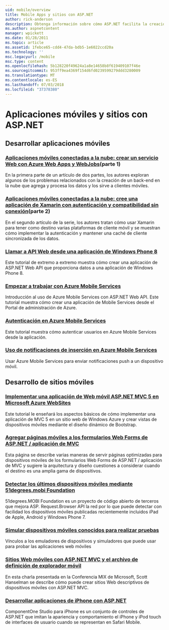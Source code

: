 ```yaml
---
uid: mobile/overview
title: Mobile Apps y sitios con ASP.NET
author: rick-anderson
description: Obtenga información sobre cómo ASP.NET facilita la creación de aplicaciones Web móviles
ms.author: aspnetcontent
manager: wpickett
ms.date: 01/28/2011
ms.topic: article
ms.assetid: 1febce65-cdd4-47da-bdb5-1e6022ccd20a
ms.technology: ''
msc.legacyurl: /mobile
msc.type: content
ms.openlocfilehash: 5b128220f49624a1a8e14658b8f619409107f46e
ms.sourcegitcommit: 953ff9ea4369f154d6fd0239599279ddd3280009
ms.translationtype: MT
ms.contentlocale: es-ES
ms.lasthandoff: 07/03/2018
ms.locfileid: "37378380"
---
```

<a name="mobile-apps--sites-with-aspnet"></a>Aplicaciones móviles y sitios con ASP.NET
====================
## <a name="develop-mobile-apps"></a>Desarrollar aplicaciones móviles


### <a name="cloud-connected-mobile-apps---create-a-web-service-with-azure-web-apps-and-webjobshttpsmsdnmicrosoftcommagazinemt185572part-1"></a>[Aplicaciones móviles conectadas a la nube: crear un servicio Web con Azure Web Apps y WebJobs](https://msdn.microsoft.com/magazine/mt185572)(parte 1)

En la primera parte de un artículo de dos partes, los autores exploran algunos de los problemas relacionados con la creación de un back-end en la nube que agrega y procesa los datos y los sirve a clientes móviles.


### <a name="cloud-connected-mobile-apps---build-a-xamarin-app-with-authentication-and-offline-supporthttpsmsdnmicrosoftcommagazinemt422581aspxpart-2"></a>[Aplicaciones móviles conectadas a la nube: cree una aplicación de Xamarin con autenticación y compatibilidad sin conexión](https://msdn.microsoft.com/magazine/mt422581.aspx)(parte 2)

En el segundo artículo de la serie, los autores tratan cómo usar Xamarin para tener como destino varias plataformas de cliente móvil y se muestran cómo implementar la autenticación y mantener una caché de cliente sincronizada de los datos.


### <a name="calling-web-api-from-a-windows-phone-8-applicationweb-apioverviewmobile-clientscalling-web-api-from-a-windows-phone-8-applicationmd"></a>[Llamar a API Web desde una aplicación de Windows Phone 8](../web-api/overview/mobile-clients/calling-web-api-from-a-windows-phone-8-application.md)

Este tutorial de extremo a extremo muestra cómo crear una aplicación de ASP.NET Web API que proporciona datos a una aplicación de Windows Phone 8.


### <a name="get-started-with-azure-mobile-serviceshttpsazuremicrosoftcomdocumentationarticlesmobile-services-dotnet-backend-windows-store-dotnet-get-startedwtmcidzumoaspnet"></a>[Empezar a trabajar con Azure Mobile Services](https://azure.microsoft.com/documentation/articles/mobile-services-dotnet-backend-windows-store-dotnet-get-started?WT.mc_id=zumo_aspnet)

Introducción al uso de Azure Mobile Services con ASP.NET Web API. Este tutorial muestra cómo crear una aplicación de Mobile Services desde el Portal de administración de Azure.


### <a name="authentication-in-azure-mobile-serviceshttpsazuremicrosoftcomdocumentationarticlesmobile-services-dotnet-backend-windows-store-dotnet-get-started-userswtmcidzumoaspnet"></a>[Autenticación en Azure Mobile Services](https://azure.microsoft.com/documentation/articles/mobile-services-dotnet-backend-windows-store-dotnet-get-started-users/?WT.mc_id=zumo_aspnet)

Este tutorial muestra cómo autenticar usuarios en Azure Mobile Services desde la aplicación.


### <a name="using-push-notifications-in-azure-mobile-serviceshttpsazuremicrosoftcomdocumentationarticlesmobile-services-dotnet-backend-windows-store-dotnet-get-started-pushwtmcidzumoaspnet"></a>[Uso de notificaciones de inserción en Azure Mobile Services](https://azure.microsoft.com/documentation/articles/mobile-services-dotnet-backend-windows-store-dotnet-get-started-push/?WT.mc_id=zumo_aspnet)

Usar Azure Mobile Services para enviar notificaciones push a un dispositivo móvil.


## <a name="develop-mobile-sites"></a>Desarrollo de sitios móviles


### <a name="deploy-an-mobile-friendly-aspnet-mvc-5-web-application-on-windows-azure-web-siteshttpsdocsmicrosoftcomazureapp-service-webweb-sites-dotnet-deploy-aspnet-mvc-mobile-app"></a>[Implementar una aplicación de Web móvil ASP.NET MVC 5 en Microsoft Azure WebSites](https://docs.microsoft.com/azure/app-service-web/web-sites-dotnet-deploy-aspnet-mvc-mobile-app)

Este tutorial le enseñará los aspectos básicos de cómo implementar una aplicación de MVC 5 en un sitio web de Windows Azure y crear vistas de dispositivos móviles mediante el diseño dinámico de Bootstrap.


### <a name="add-mobile-pages-to-your-aspnet-web-forms--mvc-applicationwhitepapersadd-mobile-pages-to-your-aspnet-web-forms-mvc-applicationmd"></a>[Agregar páginas móviles a los formularios Web Forms de ASP.NET / aplicación de MVC](../whitepapers/add-mobile-pages-to-your-aspnet-web-forms-mvc-application.md)

Esta página se describe varias maneras de servir páginas optimizadas para dispositivos móviles de los formularios Web Forms de ASP.NET / aplicación de MVC y sugiere la arquitectura y diseño cuestiones a considerar cuando el destino es una amplia gama de dispositivos.


### <a name="detect-the-latest-mobile-devices-using-51degreesmobi-foundationhttpsgithubcom51degreesdotnet-device-detection"></a>[Detectar los últimos dispositivos móviles mediante 51degrees.mobi Foundation](https://github.com/51Degrees/dotNET-Device-Detection)

51degrees.MOBI Foundation es un proyecto de código abierto de terceros que mejora ASP. Request.Browser API la red por lo que puede detectar con facilidad los dispositivos móviles publicadas recientemente incluidos iPad de Apple, Android y Windows Phone 7.


### <a name="simulate-popular-mobile-devices-for-testingdevice-simulatorsmd"></a>[Simular dispositivos móviles conocidos para realizar pruebas](device-simulators.md)

Vínculos a los emuladores de dispositivos y simuladores que puede usar para probar las aplicaciones web móviles


### <a name="mobile-web-sites-with-aspnet-mvc-and-the-mobile-browser-definition-filehttpwwwhanselmancomblogmixmobilewebsiteswithaspnetmvcandthemobilebrowserdefinitionfileaspx"></a>[Sitios Web móviles con ASP.NET MVC y el archivo de definición de explorador móvil](http://www.hanselman.com/blog/MixMobileWebSitesWithASPNETMVCAndTheMobileBrowserDefinitionFile.aspx)

En esta charla presentada en la Conferencia MIX de Microsoft, Scott Hanselman se describe cómo puede crear sitios Web descriptivos de dispositivos móviles con ASP.NET MVC.


### <a name="develop-iphone-applications-with-aspnethttplabscomponentonecomiphone"></a>[Desarrollar aplicaciones de iPhone con ASP.NET](http://labs.componentone.com/iPhone/)

ComponentOne Studio para iPhone es un conjunto de controles de ASP.NET que imitan la apariencia y comportamiento el iPhone y iPod touch de interfaces de usuario cuando se representan en Safari Mobile.
